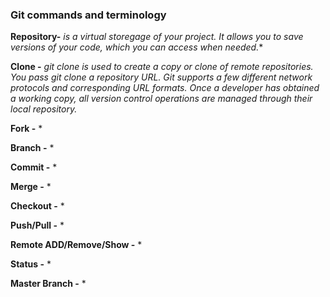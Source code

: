 
### Git commands and terminology

**Repository-**
*is a virtual storegage of your project. It allows you to save versions of your code, which you can access when needed.**


**Clone -**
*git clone is used to create a copy or clone of remote repositories. You pass git clone a repository URL. Git supports a few different network protocols and corresponding URL formats. Once a developer has obtained a working copy, all version control operations are managed through their local repository.*

**Fork -**
*

**Branch -**
*

**Commit -**
*

**Merge  -**
*

**Checkout -**
*

**Push/Pull -**
*

**Remote ADD/Remove/Show -**
*

**Status -**
*

**Master Branch -**
*
